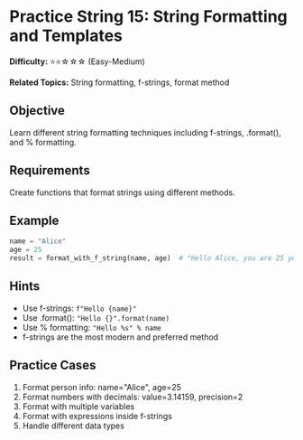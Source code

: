 # Practice String 15: String Formatting and Templates

**Difficulty:** ⭐⭐☆☆☆ (Easy-Medium)

**Related Topics:** String formatting, f-strings, format method

## Objective

Learn different string formatting techniques including f-strings, .format(), and % formatting.

## Requirements

Create functions that format strings using different methods.

## Example

```python
name = "Alice"
age = 25
result = format_with_f_string(name, age)  # "Hello Alice, you are 25 years old"
```

## Hints

- Use f-strings: `f"Hello {name}"`
- Use .format(): `"Hello {}".format(name)`
- Use % formatting: `"Hello %s" % name`
- f-strings are the most modern and preferred method

## Practice Cases

1. Format person info: name="Alice", age=25
2. Format numbers with decimals: value=3.14159, precision=2
3. Format with multiple variables
4. Format with expressions inside f-strings
5. Handle different data types